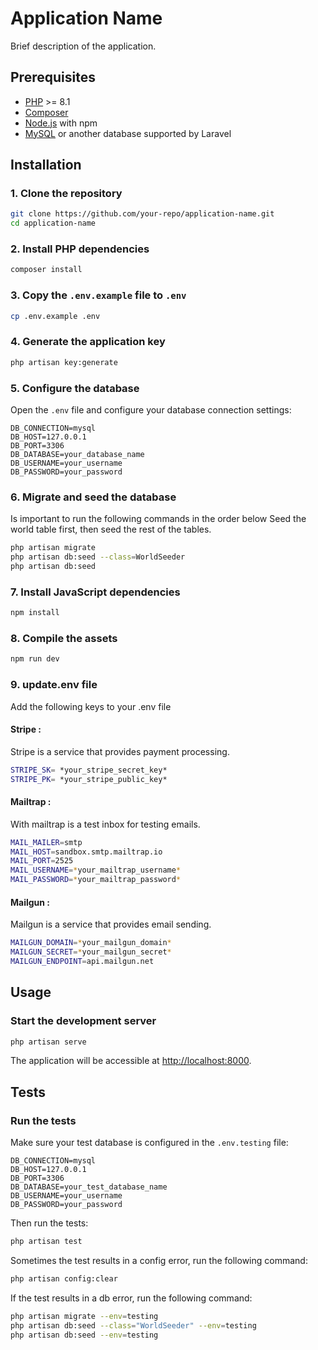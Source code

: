 
# Application Name

Brief description of the application.

## Prerequisites

- [PHP](https://www.php.net/) >= 8.1
- [Composer](https://getcomposer.org/)
- [Node.js](https://nodejs.org/) with npm
- [MySQL](https://www.mysql.com/) or another database supported by Laravel

## Installation

### 1. Clone the repository

```sh
git clone https://github.com/your-repo/application-name.git
cd application-name
```

### 2. Install PHP dependencies

```sh
composer install
```

### 3. Copy the `.env.example` file to `.env`

```sh
cp .env.example .env
```

### 4. Generate the application key

```sh
php artisan key:generate
```

### 5. Configure the database

Open the `.env` file and configure your database connection settings:

```env
DB_CONNECTION=mysql
DB_HOST=127.0.0.1
DB_PORT=3306
DB_DATABASE=your_database_name
DB_USERNAME=your_username
DB_PASSWORD=your_password
```

### 6. Migrate and seed the database
Is important to run the following commands in the order below
Seed the world table first, then seed the rest of the tables.

```sh
php artisan migrate
php artisan db:seed --class=WorldSeeder
php artisan db:seed
```

### 7. Install JavaScript dependencies

```sh
npm install
```

### 8. Compile the assets

```sh
npm run dev
```
### 9. update.env file
Add the following keys to your .env file

#### Stripe :
Stripe is a service that provides payment processing.
```sh
STRIPE_SK= *your_stripe_secret_key*
STRIPE_PK= *your_stripe_public_key*
```

#### Mailtrap :
With mailtrap is a test inbox for testing emails.
```sh
MAIL_MAILER=smtp
MAIL_HOST=sandbox.smtp.mailtrap.io
MAIL_PORT=2525
MAIL_USERNAME=*your_mailtrap_username*
MAIL_PASSWORD=*your_mailtrap_password*
```

#### Mailgun :
Mailgun is a service that provides email sending.
```sh
MAILGUN_DOMAIN=*your_mailgun_domain*
MAILGUN_SECRET=*your_mailgun_secret*
MAILGUN_ENDPOINT=api.mailgun.net
```




## Usage

### Start the development server

```sh
php artisan serve
```

The application will be accessible at [http://localhost:8000](http://localhost:8000).

## Tests

### Run the tests

Make sure your test database is configured in the `.env.testing` file:

```env
DB_CONNECTION=mysql
DB_HOST=127.0.0.1
DB_PORT=3306
DB_DATABASE=your_test_database_name
DB_USERNAME=your_username
DB_PASSWORD=your_password
```

Then run the tests:

```sh
php artisan test
```
Sometimes the test results in a config error, run the following command:

```sh
php artisan config:clear
```
If the test results in a db error, run the following command:

```sh
php artisan migrate --env=testing
php artisan db:seed --class="WorldSeeder" --env=testing
php artisan db:seed --env=testing
```
